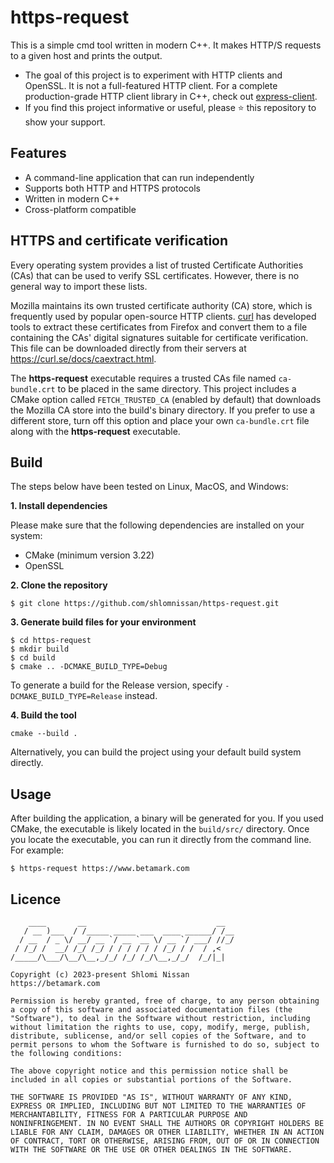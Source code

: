 # https-request
This is a simple cmd tool written in modern C++. It makes HTTP/S requests to a given host and prints the output.

- The goal of this project is to experiment with HTTP clients and OpenSSL. It is not a full-featured HTTP client. For a complete production-grade HTTP client library in C++, check out [express-client](https://github.com/shlomnissan/express-client).
- If you find this project informative or useful, please ⭐️ this repository to show your support.

## Features
- A command-line application that can run independently
- Supports both HTTP and HTTPS protocols
- Written in modern C++
- Cross-platform compatible

## HTTPS and certificate verification
Every operating system provides a list of trusted Certificate Authorities (CAs) that can be used to verify SSL certificates. However, there is no general way to import these lists.

Mozilla maintains its own trusted certificate authority (CA) store, which is frequently used by popular open-source HTTP clients. [curl](https://curl.se/) has developed tools to extract these certificates from Firefox and convert them to a file containing the CAs' digital signatures suitable for certificate verification. This file can be downloaded directly from their servers at https://curl.se/docs/caextract.html.

The **https-request** executable requires a trusted CAs file named `ca-bundle.crt` to be placed in the same directory. This project includes a CMake option called `FETCH_TRUSTED_CA` (enabled by default) that downloads the Mozilla CA store into the build's binary directory. If you prefer to use a different store, turn off this option and place your own `ca-bundle.crt` file along with the **https-request** executable.

## Build
The steps below have been tested on Linux, MacOS, and Windows:

**1. Install dependencies**

Please make sure that the following dependencies are installed on your system:
- CMake (minimum version 3.22)
- OpenSSL

**2. Clone the repository**
```
$ git clone https://github.com/shlomnissan/https-request.git
```
**3. Generate build files for your environment**
```
$ cd https-request
$ mkdir build
$ cd build
$ cmake .. -DCMAKE_BUILD_TYPE=Debug
```
To generate a build for the Release version, specify `-DCMAKE_BUILD_TYPE=Release` instead.

**4. Build the tool**
```
cmake --build .
```
Alternatively, you can build the project using your default build system directly.

## Usage

After building the application, a binary will be generated for you.
If you used CMake, the executable is likely located in the `build/src/` directory.
Once you locate the executable, you can run it directly from the command line. For example:
```
$ https-request https://www.betamark.com 
```

## Licence

```
    ____       __                             __  
   / __ )___  / /_____ _____ ___  ____ ______/ /__
  / __  / _ \/ __/ __ `/ __ `__ \/ __ `/ ___/ //_/
 / /_/ /  __/ /_/ /_/ / / / / / / /_/ / /  / ,<   
/_____/\___/\__/\__,_/_/ /_/ /_/\__,_/_/  /_/|_|  
                                                  
Copyright (c) 2023-present Shlomi Nissan
https://betamark.com

Permission is hereby granted, free of charge, to any person obtaining
a copy of this software and associated documentation files (the
"Software"), to deal in the Software without restriction, including
without limitation the rights to use, copy, modify, merge, publish,
distribute, sublicense, and/or sell copies of the Software, and to
permit persons to whom the Software is furnished to do so, subject to
the following conditions:

The above copyright notice and this permission notice shall be
included in all copies or substantial portions of the Software.

THE SOFTWARE IS PROVIDED "AS IS", WITHOUT WARRANTY OF ANY KIND,
EXPRESS OR IMPLIED, INCLUDING BUT NOT LIMITED TO THE WARRANTIES OF
MERCHANTABILITY, FITNESS FOR A PARTICULAR PURPOSE AND
NONINFRINGEMENT. IN NO EVENT SHALL THE AUTHORS OR COPYRIGHT HOLDERS BE
LIABLE FOR ANY CLAIM, DAMAGES OR OTHER LIABILITY, WHETHER IN AN ACTION
OF CONTRACT, TORT OR OTHERWISE, ARISING FROM, OUT OF OR IN CONNECTION
WITH THE SOFTWARE OR THE USE OR OTHER DEALINGS IN THE SOFTWARE.
```
